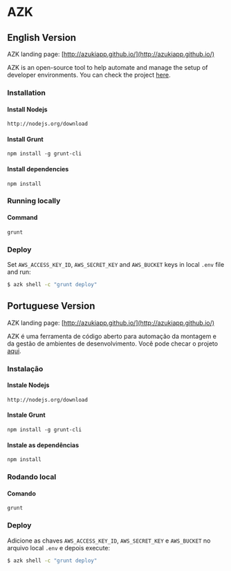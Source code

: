 # AZK

## English Version

AZK landing page: [http://azukiapp.github.io/](http://azukiapp.github.io/)

AZK is an open-source tool to help automate and manage the setup of developer environments. You can check the project [here](https://github.com/azukiapp/azk).

### Installation

#### Install Nodejs
	http://nodejs.org/download
#### Install Grunt
	npm install -g grunt-cli
#### Install dependencies
	npm install

### Running locally
#### Command
	grunt

### Deploy

Set `AWS_ACCESS_KEY_ID`, `AWS_SECRET_KEY` and `AWS_BUCKET` keys in local `.env` file and run:

```bash
$ azk shell -c "grunt deploy"
```

## Portuguese Version

AZK landing page: [http://azukiapp.github.io/](http://azukiapp.github.io/)

AZK é uma ferramenta de código aberto para automação da montagem e da gestão de ambientes de desenvolvimento. Você pode checar o projeto [aqui](https://github.com/azukiapp/azk).

### Instalação

#### Instale Nodejs
	http://nodejs.org/download
#### Instale Grunt
	npm install -g grunt-cli
#### Instale as dependências
	npm install

### Rodando local
#### Comando
	grunt

### Deploy

Adicione as chaves `AWS_ACCESS_KEY_ID`, `AWS_SECRET_KEY` e `AWS_BUCKET` no arquivo local `.env` e depois execute:

```bash
$ azk shell -c "grunt deploy"
```